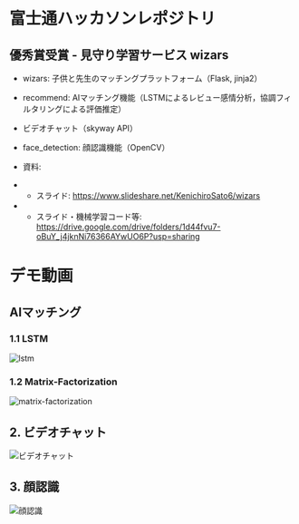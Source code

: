# 富士通ハッカソンレポジトリ
## 優秀賞受賞 - 見守り学習サービス wizars
- wizars: 子供と先生のマッチングプラットフォーム（Flask, jinja2）
- recommend: AIマッチング機能（LSTMによるレビュー感情分析，協調フィルタリングによる評価推定）
- ビデオチャット（skyway API）
- face_detection: 顔認識機能（OpenCV）

- 資料: 
- - スライド: https://www.slideshare.net/KenichiroSato6/wizars
- - スライド・機械学習コード等: https://drive.google.com/drive/folders/1d44fvu7-oBuY_j4jknNi76366AYwUO6P?usp=sharing 

# デモ動画
## AIマッチング
### 1.1 LSTM
![lstm](https://user-images.githubusercontent.com/33245796/108644975-79d86880-74f4-11eb-848d-0af8565c4db2.gif)

### 1.2 Matrix-Factorization
![matrix-factorization](https://user-images.githubusercontent.com/33245796/108644322-da19db00-74f1-11eb-93b6-956f7d328285.gif)

## 2. ビデオチャット
![ビデオチャット](https://user-images.githubusercontent.com/33245796/108644562-daff3c80-74f2-11eb-8cfc-40b972fa064a.gif)

## 3. 顔認識
![顔認識](https://user-images.githubusercontent.com/33245796/108644656-421cf100-74f3-11eb-9b06-997c9b6a8554.gif)
